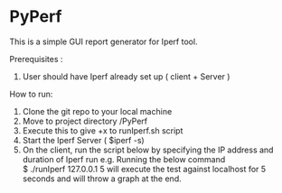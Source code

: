 # PyPerf

This is a simple GUI report generator for Iperf tool.

Prerequisites :
1. User should have Iperf already set up ( client + Server )


How to run:
1. Clone the git repo to your local machine
2. Move to project directory /PyPerf
3. Execute this to give +x to runIperf.sh script
4. Start the Iperf Server ( $iperf -s)
5. On the client, run the script below by specifying the IP address and duration of Iperf run
   e.g. Running the below command   
            $ ./runIperf 127.0.0.1 5
        will execute the test against localhost for 5 seconds and will throw a graph at the end.
